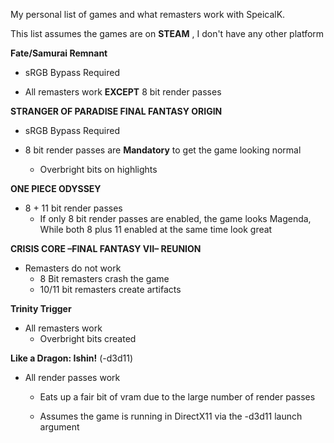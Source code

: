 My personal list of games and what remasters work with SpeicalK.

This list assumes the games are on **STEAM** , I don't have any other platform

**Fate/Samurai Remnant**
  - sRGB Bypass Required
  
  - All remasters work **EXCEPT** 8 bit render passes

**STRANGER OF PARADISE FINAL FANTASY ORIGIN**
  - sRGB Bypass Required

  - 8 bit render passes are **Mandatory** to get the game looking normal
    - Overbright bits on highlights

**ONE PIECE ODYSSEY**
  - 8 + 11 bit render passes
      - If only 8 bit render passes are enabled, the game looks Magenda, While both 8 plus 11 enabled at the same time look great

**CRISIS CORE –FINAL FANTASY VII– REUNION**

  - Remasters do not work
    - 8 Bit remasters crash the game
    - 10/11 bit remasters create artifacts

**Trinity Trigger**
  - All remasters work
      - Overbright bits created
   
**Like a Dragon: Ishin!** (-d3d11)
  - All render passes work
    - Eats up a fair bit of vram due to the large number of render passes

    - Assumes the game is running in DirectX11 via the -d3d11 launch argument
